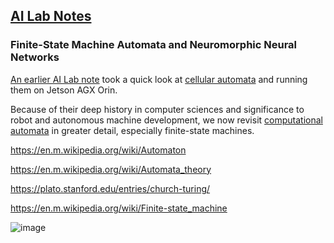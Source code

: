 ## <u>AI Lab Notes</u>

### **Finite-State Machine Automata and Neuromorphic Neural Networks**

[An earlier AI Lab note](https://github.com/rtrelease/Jetson-Symbolics-Neuromorphics/blob/main/GameOfLife.md) took a quick look at [cellular automata](https://plato.stanford.edu/entries/cellular-automata/) and running them on Jetson AGX Orin.  

Because of their deep history in computer sciences and significance to robot and autonomous machine development, we now revisit [computational automata](https://en.m.wikipedia.org/wiki/Automata_theory) in greater detail, especially finite-state machines.


https://en.m.wikipedia.org/wiki/Automaton

https://en.m.wikipedia.org/wiki/Automata_theory

https://plato.stanford.edu/entries/church-turing/

https://en.m.wikipedia.org/wiki/Finite-state_machine



![image](https://github.com/user-attachments/assets/273a2cca-b6d2-4bb0-82e4-8b11eca86b43)
